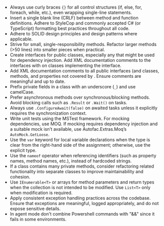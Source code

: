 - Always use curly braces `{}` for all control structures (if, else, for, foreach, while, etc.), even wrapping single-line statements.
- Insert a single blank line (CRLF) between method and function definitions. Adhere to StyleCop and commonly accepted C# (or TypeScript) formatting best practices throughout all code.
- Adhere to SOLID design principles and design patterns where applicable.
- Strive for small, single-responsibility methods. Refactor larger methods (>50 lines) into smaller pieces when practical.
- Create interfaces for public classes, especially any that might be used for dependency injection. Add XML documentation comments to the interfaces with <inheritdoc/> on classes implementing the interface.
- Add XML documentation comments to all public interfaces (and classes, methods, and properties not covered by <inheritdoc/>. Ensure comments are meaningful and up to date.
- Prefix private fields in a class with an underscore (`_`) and use camelCase.
- Prefer asynchronous methods over synchronous/blocking methods. Avoid blocking calls such as `.Result` or `.Wait()` on tasks.
- Always use `.ConfigureAwait(false)` on awaited tasks unless it explicitly requires the synchronization context.
- Write unit tests using the MSTest framework. For mocking dependencies, use MOQ. If mocking requires dependency injection and a suitable mock isn’t available, use Autofac.Extras.Moq’s `AutoMock.GetLoose`.
- Use the `var` keyword for local variable declarations when the type is clear from the right-hand side of the assignment; otherwise, use the explicit type.
- Use the `nameof` operator when referencing identifiers (such as property names, method names, etc.), instead of hardcoded strings.
- If a class contains many private methods, consider refactoring related functionality into separate classes to improve maintainability and cohesion.
- Use `IEnumerable<T>` or arrays for method parameters and return types when the collection is not intended to be modified. Use `List<T>` only when modification is required.
- Apply consistent exception handling practices across the codebase. Ensure that exceptions are meaningful, logged appropriately, and do not expose sensitive details.
- In agent mode don't combine Powershell commands with "&&" since it fails in some environments.